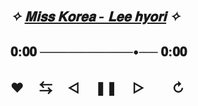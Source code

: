 ## *✧ [𝐌𝐢𝐬𝐬 𝐊𝐨𝐫𝐞𝐚 - 𝐋𝐞𝐞 𝐡𝐲𝐨𝐫𝐢](https://youtu.be/5GPX6_XFemU?si=GtLHxkt1470CZv9Z) ✧* ㅤㅤ ㅤㅤ 
  ## 𝟎:𝟎𝟎 ──────────•── 𝟎:𝟎𝟎
  ##  ♥︎ㅤ ⇆ㅤ ◁ㅤ ❚❚ ㅤ▷ ㅤㅤ↻﻿

 
